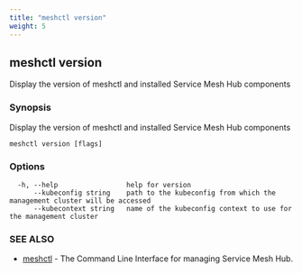 ```yaml
---
title: "meshctl version"
weight: 5
---
```

## meshctl version

Display the version of meshctl and installed Service Mesh Hub components

### Synopsis

Display the version of meshctl and installed Service Mesh Hub components

```
meshctl version [flags]
```

### Options

```
  -h, --help                 help for version
      --kubeconfig string    path to the kubeconfig from which the management cluster will be accessed
      --kubecontext string   name of the kubeconfig context to use for the management cluster
```

### SEE ALSO

* [meshctl](../meshctl)	 - The Command Line Interface for managing Service Mesh Hub.

